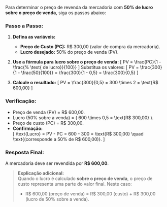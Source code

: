 Para determinar o preço de revenda da mercadoria com **50% de lucro sobre o preço de venda**, siga os passos abaixo:

### **Passo a Passo:**
1. **Defina as variáveis:**
   - **Preço de Custo (PC):** R$ 300,00 (valor de compra da mercadoria).
   - **Lucro desejado:** 50% do preço de venda (PV).

2. **Use a fórmula para lucro sobre o preço de venda:**
   \[
   PV = \frac{PC}{1 - \frac{\% \text{ de lucro}}{100}}
   \]
   Substitua os valores:
   \[
   PV = \frac{300}{1 - \frac{50}{100}} = \frac{300}{1 - 0,5} = \frac{300}{0,5}
   \]

3. **Calcule o resultado:**
   \[
   PV = \frac{300}{0,5} = 300 \times 2 = \text{R\$ 600,00}
   \]

### **Verificação:**
- Preço de venda (PV) = R$ 600,00.
- Lucro (50% sobre a venda) = \( 600 \times 0,5 = \text{R\$ 300,00} \).
- Preço de custo (PC) = R$ 300,00.
- **Confirmação:**  
  \[
  \text{Lucro} = PV - PC = 600 - 300 = \text{R\$ 300,00} \quad \text{(corresponde a 50% de R\$ 600,00)}.
  \]

### **Resposta Final:**
A mercadoria deve ser revendida por **R$ 600,00**.

> **Explicação adicional:**  
> Quando o lucro é calculado **sobre o preço de venda**, o preço de custo representa uma parte do valor final. Neste caso:  
> - R$ 600,00 (preço de venda) = R$ 300,00 (custo) + R$ 300,00 (lucro de 50% sobre a venda).